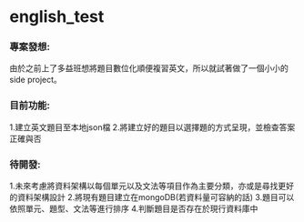 # english_test
### 專案發想:
由於之前上了多益班想將題目數位化順便複習英文，所以就試著做了一個小小的side project。

### 目前功能:
1.建立英文題目至本地json檔
2.將建立好的題目以選擇題的方式呈現，並檢查答案正確與否

### 待開發:
1.未來考慮將資料架構以每個單元以及文法等項目作為主要分類，亦或是尋找更好的資料架構設計
2.將現有題目建立在mongoDB(若資料量可容納的話)
3.題目可以依照單元、題型、文法等進行排序
4.判斷題目是否存在於現行資料庫中
